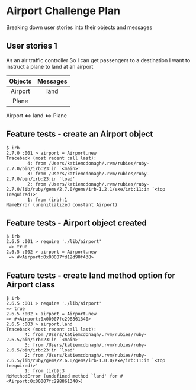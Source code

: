 # Airport Challenge Plan
Breaking down user stories into their objects and messages

## User stories 1

As an air traffic controller
So I can get passengers to a destination
I want to instruct a plane to land at an airport

| Objects | Messages |
|:------:|:------: |
| Airport | land |
| Plane |      |

Airport <=> land <=> Plane

## Feature tests - create an Airport object

```shell
$ irb
2.7.0 :001 > airport = Airport.new
Traceback (most recent call last):
        4: from /Users/katiemcdonagh/.rvm/rubies/ruby-2.7.0/bin/irb:23:in `<main>'
        3: from /Users/katiemcdonagh/.rvm/rubies/ruby-2.7.0/bin/irb:23:in `load'
        2: from /Users/katiemcdonagh/.rvm/rubies/ruby-2.7.0/lib/ruby/gems/2.7.0/gems/irb-1.2.1/exe/irb:11:in `<top (required)>'
        1: from (irb):1
NameError (uninitialized constant Airport)
```

## Feature tests - Airport object created

```shell
$ irb
2.6.5 :001 > require './lib/airport'
 => true
2.6.5 :002 > airport = Airport.new
 => #<Airport:0x00007fd12d90f438>
 ```

 ## Feature tests - create land method option for Airport class

 ```shell
$ irb
2.6.5 :001 > require './lib/airport'
 => true
2.6.5 :002 > airport = Airport.new
 => #<Airport:0x00007fc298861340>
2.6.5 :003 > airport.land
Traceback (most recent call last):
        4: from /Users/katiemcdonagh/.rvm/rubies/ruby-2.6.5/bin/irb:23:in `<main>'
        3: from /Users/katiemcdonagh/.rvm/rubies/ruby-2.6.5/bin/irb:23:in `load'
        2: from /Users/katiemcdonagh/.rvm/rubies/ruby-2.6.5/lib/ruby/gems/2.6.0/gems/irb-1.0.0/exe/irb:11:in `<top (required)>'
        1: from (irb):3
NoMethodError (undefined method `land' for #<Airport:0x00007fc298861340>)
```
